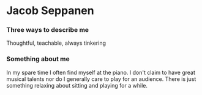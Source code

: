 # Jacob Seppanen

### Three ways to describe me
Thoughtful, teachable, always tinkering

### Something about me
In my spare time I often find myself at the piano.  I don't claim to have great musical talents nor do I generally care to play for an audience.  There is just something relaxing about sitting and playing for a while.
